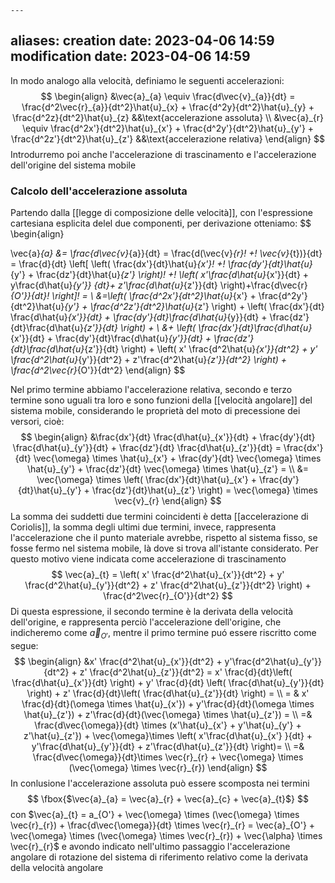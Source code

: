 	---
aliases: 
creation date: 2023-04-06 14:59
modification date: 2023-04-06 14:59
---

In modo analogo alla velocità, definiamo le seguenti accelerazioni:
$$
\begin{align}
&\vec{a}_{a} \equiv \frac{d\vec{v}_{a}}{dt} = \frac{d^2\vec{r}_{a}}{dt^2}\hat{u}_{x} + \frac{d^2y}{dt^2}\hat{u}_{y} + \frac{d^2z}{dt^2}\hat{u}_{z}  &&\text{accelerazione assoluta}   \\
&\vec{a}_{r} \equiv \frac{d^2x'}{dt^2}\hat{u}_{x'} + \frac{d^2y'}{dt^2}\hat{u}_{y'} + \frac{d^2z'}{dt^2}\hat{u}_{z'}  &&\text{accelerazione relativa}
\end{align}
$$
Introdurremo poi anche l'accelerazione di trascinamento e l'accelerazione dell'origine del sistema mobile


### Calcolo dell'accelerazione assoluta
Partendo dalla [[legge di composizione delle velocità]], con l'espressione cartesiana esplicita delel due componenti, per derivazione otteniamo:
$$
\begin{align}

\vec{a}_{a} &= \frac{d\vec{v}_{a}}{dt} = \frac{d(\vec{v}_{r}\! +\! \vec{v}_{t})}{dt} = \frac{d}{dt} \left[ \left( \frac{dx'}{dt}\hat{u}_{x'}\! +\! \frac{dy'}{dt}\hat{u}_{y'} + \frac{dz'}{dt}\hat{u}_{z'}    \right)\! +\! \left( x'\frac{d\hat{u}_{x'}}{dt} + y\frac{d\hat{u}_{y'}} {dt}+ z'\frac{d\hat{u}_{z'}}{dt}    \right)+\frac{d\vec{r}_{O'}}{dt}\!  \right]\!   = \\
&=\left( \frac{d^2x'}{dt^2}\hat{u}_{x'} + \frac{d^2y'}{dt^2}\hat{u}_{y'} + \frac{d^2z'}{dt^2}\hat{u}_{z'}    \right) + \left( \frac{dx'}{dt} \frac{d\hat{u}_{x'}}{dt} + \frac{dy'}{dt}\frac{d\hat{u}_{y}}{dt} + \frac{dz'}{dt}\frac{d\hat{u}_{z'}}{dt}       \right) + \\
&+ \left( \frac{dx'}{dt}\frac{d\hat{u}_{x'}}{dt} + \frac{dy'}{dt}\frac{d\hat{u}_{y'}}{dt} + \frac{dz'}{dt}\frac{d\hat{u}_{z'}}{dt}       \right) + \left( x' \frac{d^2\hat{u}_{x'}}{dt^2} + y' \frac{d^2\hat{u}_{y'}}{dt^2} + z'\frac{d^2\hat{u}_{z'}}{dt^2}   \right) + \frac{d^2\vec{r}_{O'}}{dt^2} 
\end{align}
$$

Nel primo termine abbiamo l'accelerazione relativa, 
secondo e terzo termine sono uguali tra loro e sono funzioni della [[velocità angolare]] del sistema mobile, considerando le proprietà del moto di precessione dei versori, cioè: 
$$ \begin{align}
&\frac{dx'}{dt} \frac{d\hat{u}_{x'}}{dt} + \frac{dy'}{dt} \frac{d\hat{u}_{y'}}{dt} + \frac{dz'}{dt} \frac{d\hat{u}_{z'}}{dt} = \frac{dx'}{dt} \vec{\omega} \times \hat{u}_{x'} + \frac{dy'}{dt} \vec{\omega} \times \hat{u}_{y'} + \frac{dz'}{dt} \vec{\omega} \times \hat{u}_{z'} = \\
&=         \vec{\omega} \times \left( \frac{dx'}{dt}\hat{u}_{x'} + \frac{dy'}{dt}\hat{u}_{y'} + \frac{dz'}{dt}\hat{u}_{z'}    \right) = \vec{\omega} \times \vec{v}_{r}
\end{align} $$
La somma dei suddetti due termini coincidenti è detta [[accelerazione di Coriolis]], la somma degli ultimi due termini, invece, rappresenta l'accelerazione che il punto materiale avrebbe, rispetto al sistema fisso, se fosse fermo nel sistema mobile, là dove si trova all'istante considerato. Per questo motivo viene indicata come accelerazione di trascinamento
$$
\vec{a}_{t} = \left( x' \frac{d^2\hat{u}_{x'}}{dt^2} + y' \frac{d^2\hat{u}_{y'}}{dt^2} + z' \frac{d^2\hat{u}_{z'}}{dt^2}    \right) + \frac{d^2\vec{r}_{O'}}{dt^2} 
$$
Di questa espressione, il secondo termine è la derivata della velocità dell'origine, e rappresenta perciò l'accelerazione dell'origine, che indicheremo come $\vec{a}_{O'}$, mentre il primo termine puó essere riscritto come segue:
$$
\begin{align}
&x' \frac{d^2\hat{u}_{x'}}{dt^2} + y'\frac{d^2\hat{u}_{y'}}{dt^2}   + z' \frac{d^2\hat{u}_{z'}}{dt^2} = x' \frac{d}{dt}\left( \frac{d\hat{u}_{x'}}{dt}  \right) + y' \frac{d}{dt} \left( \frac{d\hat{u}_{y'}}{dt}  \right) + z' \frac{d}{dt}\left( \frac{d\hat{u}_{z'}}{dt}  \right) = \\
= & x' \frac{d}{dt}(\omega \times \hat{u}_{x'}) + y'\frac{d}{dt}(\omega \times \hat{u}_{z'}) + z'\frac{d}{dt}(\vec{\omega} \times \hat{u}_{z'})  = \\
=& \frac{d\vec{\omega}}{dt} \times (x'\hat{u}_{x'} + y'\hat{u}_{y'} + z'\hat{u}_{z'}) + \vec{\omega}\times \left( x'\frac{d\hat{u}_{x'} }{dt} + y'\frac{d\hat{u}_{y'}}{dt}  + z'\frac{d\hat{u}_{z'}}{dt}   \right)= \\
=& \frac{d\vec{\omega}}{dt}\times \vec{r}_{r} + \vec{\omega} \times (\vec{\omega} \times \vec{r}_{r})     
\end{align}
$$
In conlusione l'accelerazione assoluta può essere scomposta nei termini
$$
\fbox{$\vec{a}_{a} = \vec{a}_{r} + \vec{a}_{c} + \vec{a}_{t}$}
$$
con $\vec{a}_{t} = a_{O'} + \vec{\omega} \times (\vec{\omega} \times \vec{r}_{r}) + \frac{d\vec{\omega}}{dt} \times \vec{r}_{r} = \vec{a}_{O'} + \vec{\omega} \times (\vec{\omega} \times \vec{r}_{r}) + \vec{\alpha} \times \vec{r}_{r}$
e avondo indicato nell'ultimo passaggio l'accelerazione angolare di rotazione del sistema di riferimento relativo come la derivata della velocità angolare

